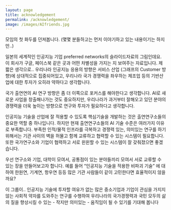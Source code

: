 ```yaml
---
layout: page
title: acknowledgement
permalink: /acknowledgement/
image: /images/AIfriends.jpg
---
```


모임의 첫 화두를 던져봅니다. (몇몇 분들하고는 먼저 이야기하고 있는 내용이기는 하지만..)  

일본의 세계적인 인공지능 기업 preferred networks의 슬라이드자료의 그림인데요. 이 회사가 구글, 페이스북 같은 곳과 어떤 차별성을 가지는 지 보여주는 자료입니다. 제 짧은 생각으로.. 우리나라 인공지능 응용의 방향은 서비스 산업 (그래프의 Customer 방향)에 상대적으로 집중되어있고, 우리나라 국가 경쟁력을 좌우하는 제조업 등의 기반산업에 대한 투자가 오히랴 약하다고 생각합니다.   

국가 출연연의 AI 연구 방향은 좀 더 이쪽으로 포커스를 해야한다고 생각합니다. AI로 새로운 사업을 창출해나가는 것도 중요하지만, 우리나라가 과거부터 잘해오고 있던 분야의 경쟁력을 더욱 높이는 방향으로 연구와 투자가 필요하다고 생각합니다.  

인공지능 기술을 산업에 잘 적용할 수 있도록 핵심기술을 개발하는 것은 출연연구소들의 중요한 역할 중 하나입니다. 하지만 현재 출연연구소들의 AI 기술 수준은 여러가지 이유로 부족합니다. 부족한 인적/물적 인프라를 극복하고 경쟁력 있는, 의미있는 연구를 하기 위해서는 기관 사이의 벽을 허물고 함께 교류하고 협력할 수 있는 시스템이 필요합니다. 또한 국가연구소와 기업이 협력하고 서로 윈윈할 수 있는 시스템이 잘 갖춰졌으면 좋겠습니다.  

우선 연구소와 기업, 대학이 모여서, 공통점이 있는 분야들끼리 모여서 서로 교류할 수 있는 장을 만들어보고자 합니다. 예를 들어 “인공지능 기술을 적용한 비파괴 기술” 에 대하여 한원연, 기계연, 항우연 등등 많은 기관 사람들이 같이 고민한다면 효율적이지 않을까요?  

이 그룹이.. 인공지능 기술에 투자할 여유가 없는 많은 중소기업과 기업이 관심을 가지지 않는 사회적 약자를 도와주는 연구를 수행하여 우리나라의 국가경쟁력과 국민 모두의 삶의 질을 향상시킬 수 있는 - 작지만 의미있는 - 움직임이 될 수 있기를 기대해 봅니다  
